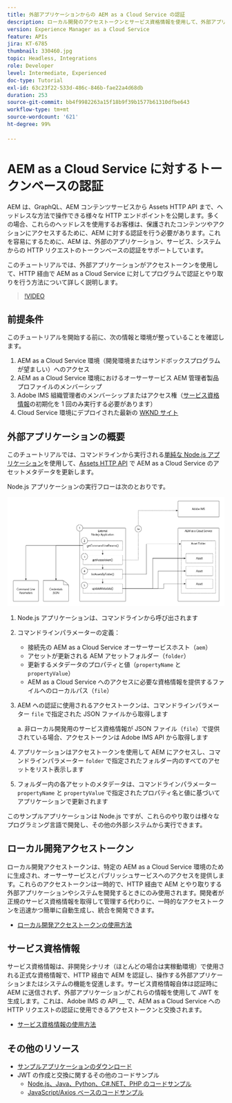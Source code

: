 ```yaml
---
title: 外部アプリケーションからの AEM as a Cloud Service の認証
description: ローカル開発のアクセストークンとサービス資格情報を使用して、外部アプリケーションで HTTP を通じて AEM as a Cloud Service をプログラムで認証し、やり取りする方法を調べます。
version: Experience Manager as a Cloud Service
feature: APIs
jira: KT-6785
thumbnail: 330460.jpg
topic: Headless, Integrations
role: Developer
level: Intermediate, Experienced
doc-type: Tutorial
exl-id: 63c23f22-533d-486c-846b-fae22a4d68db
duration: 253
source-git-commit: bb4f9982263a15f18b9f39b1577b61310dfbe643
workflow-type: tm+mt
source-wordcount: '621'
ht-degree: 99%

---
```


# AEM as a Cloud Service に対するトークンベースの認証

AEM は、GraphQL、AEM コンテンツサービスから Assets HTTP API まで、ヘッドレスな方法で操作できる様々な HTTP エンドポイントを公開します。多くの場合、これらのヘッドレスを使用するお客様は、保護されたコンテンツやアクションにアクセスするために、AEM に対する認証を行う必要があります。これを容易にするために、AEM は、外部のアプリケーション、サービス、システムからの HTTP リクエストのトークンベースの認証をサポートしています。

このチュートリアルでは、外部アプリケーションがアクセストークンを使用して、HTTP 経由で AEM as a Cloud Service に対してプログラムで認証とやり取りを行う方法について詳しく説明します。

>[!VIDEO](https://video.tv.adobe.com/v/3410081?quality=12&learn=on&captions=jpn)

## 前提条件

このチュートリアルを開始する前に、次の情報と環境が整っていることを確認します。

1. AEM as a Cloud Service 環境（開発環境またはサンドボックスプログラムが望ましい）へのアクセス
1. AEM as a Cloud Service 環境におけるオーサーサービス AEM 管理者製品プロファイルのメンバーシップ
1. Adobe IMS 組織管理者のメンバーシップまたはアクセス権（[サービス資格情報](./service-credentials.md)の初期化を 1 回のみ実行する必要があります）
1. Cloud Service 環境にデプロイされた最新の [WKND サイト](https://github.com/adobe/aem-guides-wknd)

## 外部アプリケーションの概要

このチュートリアルでは、コマンドラインから実行される[単純な Node.js アプリケーション](./assets/aem-guides_token-authentication-external-application.zip)を使用して、[Assets HTTP API](https://experienceleague.adobe.com/docs/experience-manager-cloud-service/assets/admin/mac-api-assets.html?lang=ja) で AEM as a Cloud Service のアセットメタデータを更新します。

Node.js アプリケーションの実行フローは次のとおりです。

![外部アプリケーション](./assets/overview/external-application.png)

1. Node.js アプリケーションは、コマンドラインから呼び出されます
1. コマンドラインパラメーターの定義：
   + 接続先の AEM as a Cloud Service オーサーサービスホスト（`aem`）
   + アセットが更新される AEM アセットフォルダー（`folder`）
   + 更新するメタデータのプロパティと値（`propertyName` と `propertyValue`）
   + AEM as a Cloud Service へのアクセスに必要な資格情報を提供するファイルへのローカルパス（`file`）
1. AEM への認証に使用されるアクセストークンは、コマンドラインパラメーター `file` で指定された JSON ファイルから取得します

   a. 非ローカル開発用のサービス資格情報が JSON ファイル（`file`）で提供されている場合、アクセストークンは Adobe IMS API から取得します
1. アプリケーションはアクセストークンを使用して AEM にアクセスし、コマンドラインパラメーター `folder` で指定されたフォルダー内のすべてのアセットをリスト表示します
1. フォルダー内の各アセットのメタデータは、コマンドラインパラメーター `propertyName` と `propertyValue` で指定されたプロパティ名と値に基づいてアプリケーションで更新されます

このサンプルアプリケーションは Node.js ですが、これらのやり取りは様々なプログラミング言語で開発し、その他の外部システムから実行できます。

## ローカル開発アクセストークン

ローカル開発アクセストークンは、特定の AEM as a Cloud Service 環境のために生成され、オーサーサービスとパブリッシュサービスへのアクセスを提供します。これらのアクセストークンは一時的で、HTTP 経由で AEM とやり取りする外部アプリケーションやシステムを開発するときにのみ使用されます。開発者が正規のサービス資格情報を取得して管理する代わりに、一時的なアクセストークンを迅速かつ簡単に自動生成し、統合を開発できます。

+ [ローカル開発アクセストークンの使用方法](./local-development-access-token.md)

## サービス資格情報

サービス資格情報は、非開発シナリオ（ほとんどの場合は実稼動環境）で使用される正式な資格情報で、HTTP 経由で AEM を認証し、操作する外部アプリケーションまたはシステムの機能を促進します。サービス資格情報自体は認証時に AEM に送信されず、外部アプリケーションがこれらの情報を使用して JWT を生成します。これは、Adobe IMS の API __ で、AEM as a Cloud Service への HTTP リクエストの認証に使用できるアクセストークンと交換されます。

+ [サービス資格情報の使用方法](./service-credentials.md)

## その他のリソース

+ [サンプルアプリケーションのダウンロード](./assets/aem-guides_token-authentication-external-application.zip)
+ JWT の作成と交換に関するその他のコードサンプル
   + [Node.js、Java、Python、C#.NET、PHP のコードサンプル](https://developer.adobe.com/developer-console/docs/guides/authentication/JWT/samples)
   + [JavaScript/Axios ベースのコードサンプル](https://github.com/adobe/aemcs-api-client-lib)
